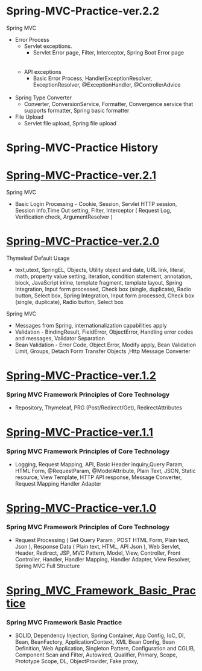 # Spring-MVC-Practice-ver.2.2
Spring MVC
- Error Process 
  - Servlet exceptions.  
    - Servlet Error page, Filter, Interceptor, Spring Boot Error page
    <br>
    <br>
  - API exceptions
    - Basic Error Process, HandlerExceptionResolver, ExceptionResolver, @ExceptionHandler, @ControllerAdvice
      <br>
      <br>
- Spring Type Converter
    - Converter, ConversionService, Formatter, Convergence service that supports formatter, Spring basic formatter
- File Upload
    - Servlet file upload, Spring file upload

# Spring-MVC-Practice History

# [Spring-MVC-Practice-ver.2.1](https://github.com/emibgo2/Spring-MVC-Pratice-ver.2.1)

Spring MVC
- Basic Login Processing - Cookie, Session, Servlet HTTP session, Session info,Time Out setting, Filter, Interceptor ( Request Log, Verification check, ArgumentResolver )

# [Spring-MVC-Practice-ver.2.0](https://github.com/emibgo2/Spring-MVC-Pratice-ver.2.0)

Thymeleaf Default Usage
- text,utext, SpringEL, Objects, Utility object and date, URL link, literal, math, property value setting, iteration, condition statement, annotation, block, JavaScript inline, template fragment, template layout, Spring Integration, Input form processed, Check box (single, duplicate), Radio button, Select box, Spring Integration, Input form processed, Check box (single, duplicate), Radio button, Select box

Spring MVC
- Messages from Spring, internationalization capabilities apply
- Validation - BindingResult, FieldError, ObjectError, Handling error codes and messages, Validator Separation
- Bean Validation - Error Code, Object Error, Modify apply, Bean Validation Limit, Groups, Detach Form Transfer Objects
  ,Http Message Converter

# [Spring-MVC-Practice-ver.1.2](https://github.com/emibgo2/Spring-MVC-Pratice-ver.1.2)  
### Spring MVC Framework Principles of Core Technology

- Repository, Thymeleaf, PRG (Post/Redirect/Get), RedirectAttributes

# [Spring-MVC-Practice-ver.1.1](https://github.com/emibgo2/Spring-MVC-Pratice-ver.1.1)
### Spring MVC Framework Principles of Core Technology

- Logging, Request Mapping, API, Basic Header inquiry,Query Param,
HTML Form, @RequestParam, @ModelAttribute, Plain Text, JSON,
Static resource, View Template, HTTP API response, Message Converter,
Request Mapping Handler Adapter

# [Spring-MVC-Practice-ver.1.0](https://github.com/emibgo2/Spring-MVC-Pratice-ver.1.0)
### Spring MVC Framework Principles of Core Technology

- Request Processing ( Get Query Param , POST HTML Form, Plain text, Json ),
Response Data ( Plain text, HTML, API Json ), Web Servlet, Header, Redirect,
JSP, MVC Pattern, Model, View, Controller, Front Controller, Handler, Handler Mapping,
Handler Adapter, View Resolver, Spring MVC Full Structure

# [Spring_MVC_Framework_Basic_Practice](https://github.com/emibgo2/Spring_MVC_Framework_Basic_Pratice)
### Spring MVC Framework Basic Practice
- SOLID, Dependency Injection, Spring Container, App Config, IoC,
DI, Bean, BeanFactory, ApplicationContext, XML Bean Config,
Bean Definition, Web Application, Singleton Pattern,
Configuration and CGLIB, Component Scan and Filter, Autowired,
Qualifier, Primary, Scope, Prototype Scope, DL, ObjectProvider,
Fake proxy,

